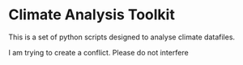 # Climate Analysis Toolkit

This is a set of python scripts designed to analyse climate datafiles.

I am trying to create a conflict. Please do not interfere

